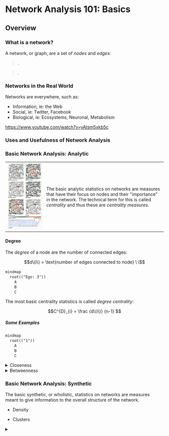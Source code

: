 # Network Analysis 101: Basics

## Overview


### What is a network?

A network, or graph, are a set of *nodes* and *edges*:

> .

> .

### Networks in the Real World

Networks are everywhere, such as:

- Information, ie: the Web
- Social, ie: Twitter, Facebook
- Biological, ie: Ecosystems, Neuronal, Metabolism

https://www.youtube.com/watch?v=yAtsm5xkb5c

### Uses and Usefulness of Network Analysis


### Basic Network Analysis: Analytic

|||
|---|---|
|<img src="network-centralities.png" alt="Common Centrality Measures" width="512"/>|The basic analytic statistics on networks are measures that have their focus on nodes and their "importance" in the network. The technical term for this is called *centrality* and thus these are *centrality measures*.|

#### Degree

The *degree* of a node are the number of connected edges:

$$d\(i\) = \text{number of edges connected to node} \ i$$

```mermaid
mindmap
  root(("Ego: 3"))
    A
    B
    C
```

The most basic centrality statistics is called *degree centrality*:

$$C^{D}_{i} = \frac {d\(i\)} {n-1} $$

##### Some Examples

```mermaid
mindmap
  root(("1"))
    A
    B
    C
```

<details>
<summary>Closeness</summary>
</details>

<details>
<summary>Betweenness</summary>
</details>


### Basic Network Analysis: Synthetic

The basic synthetic, or wholistic, statistics on networks are measures meant to give information to the overall structure of the network.

- Density

- Clusters






<details>
<summary></summary>
</details>

